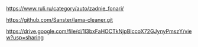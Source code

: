 https://www.ruli.ru/category/auto/zadnie_fonari/


https://github.com/Sanster/lama-cleaner.git

https://drive.google.com/file/d/1l3bxFaHOCTkNjpBIccoX72GJynyPmszY/view?usp=sharing

